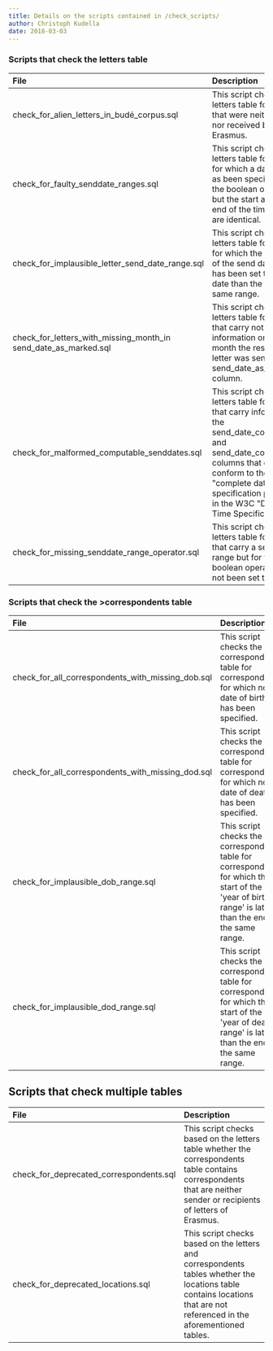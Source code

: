 ```yaml
---
title: Details on the scripts contained in /check_scripts/
author: Christoph Kudella
date: 2018-03-03
---
```

### Scripts that check the **letters** table

| File | Description |
| :------------- | :------------- |
| check_for_alien_letters_in_budé_corpus.sql | This script checks the letters table for letters that were neither written nor received by Erasmus. |
| check_for_faulty_senddate_ranges.sql | This script checks the letters table for letters for which a date range as been specified by the boolean operator, but the start and the end of the timeframe are identical. |
| check_for_implausible_letter_send_date_range.sql | This script checks the letters table for letters for which the start date of the send date range has been set to a later date than the end of the same range. |
| check_for_letters_with_missing_month_in send_date_as_marked.sql | This script checks the letters table for letters that carry not information on the month the respective letter was sent in the send_date_as_marked column. |
| check_for_malformed_computable_senddates.sql | This script checks the letters table for letters that carry information in the send_date_computable1 and send_date_computable2 columns that does not conform to the "complete date" specification provided in the W3C "Date and Time Specifications" |
| check_for_missing_senddate_range_operator.sql | This script checks the letters table for letters that carry a send date range but for which the boolean operator has not been set to "1". |

### Scripts that check the **>correspondents** table

| File | Description |
| :------------- | :------------- |
| check_for_all_correspondents_with_missing_dob.sql | This script checks the correspondents table for correspondents for which no date of birth has been specified. |
| check_for_all_correspondents_with_missing_dod.sql | This script checks the correspondents table for correspondents for which no date of death has been specified. |
| check_for_implausible_dob_range.sql | This script checks the correspondents table for correspondents for which the start of the 'year of birth range' is later than the end of the same range. |
| check_for_implausible_dod_range.sql | This script checks the correspondents table for correspondents for which the start of the 'year of death range' is later than the end of the same range. |

## Scripts that check **multiple** tables

| File | Description |
| :------------- | :------------- |
| check_for_deprecated_correspondents.sql | This script checks based on the letters table whether the correspondents table contains correspondents that are neither sender or recipients of letters of Erasmus. |
| check_for_deprecated_locations.sql | This script checks based on the letters and correspondents tables whether the locations table contains locations that are not referenced in the aforementioned tables. |
